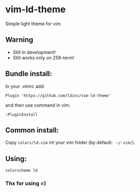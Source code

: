 # vim-ld-theme
Simple light theme for vim

## Warning
* Still in development!
* Still works only on 256-term!

## Bundle install:
In your .vimrc add:
```
Plugin 'https://github.com/ldinc/vim-ld-theme'
```
and then use command in vim:
```vim
:PluginInstall
```

## Common install:
Copy ``` colors/ld.vim ``` int your vim folder (by default: ``` ~/.vim/```).

## Using:
```vim
colorscheme ld
```

### Thx for using =)
